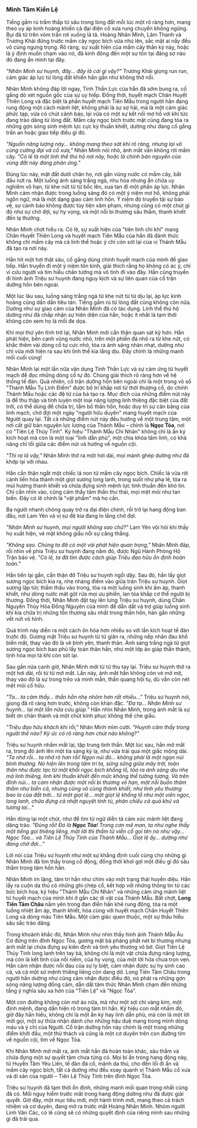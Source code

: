 ### Minh Tâm Kiến Lệ

Tiếng gầm rú trầm thấp từ sâu trong lòng đất mỗi lúc một rõ ràng hơn, mang theo uy áp kinh hoàng khiến cả đại điện cổ xưa rung chuyển không ngừng. Bụi đá từ trên vòm trần rơi xuống lả tả. Hoàng Nhân Minh, Lâm Thanh và Trương Khải đứng trước mầm cây ngọc bích vừa nhú lên, sắc mặt ai nấy đều vô cùng ngưng trọng. Rõ ràng, sự xuất hiện của mầm cây thần kỳ này, hoặc là ý định muốn chạm vào nó, đã kinh động đến một sự tồn tại đáng sợ nào đó đang ẩn mình tại đây.

_"Nhân Minh sư huynh, đây... đây là cái gì vậy?"_ Trương Khải giọng run run, cảm giác áp lực từ lòng đất khiến hắn gần như không thở nổi.

Nhân Minh không đáp lời ngay, Tinh Thần Lực của hắn đã sớm bung ra, cố gắng dò xét nguồn gốc của sự uy hiếp. Đồng thời, huyết mạch Chân Huyết Thiên Long và đặc biệt là phần huyết mạch Tiên Mẫu trong người hắn đang rung động một cách mãnh liệt, không phải là sự sợ hãi, mà là một cảm giác phức tạp, vừa có chút cảnh báo, lại vừa có một sự kết nối mơ hồ với khí tức đang trào dâng từ lòng đất. Mầm cây ngọc bích trước mặt cũng đang tỏa ra những gợn sóng sinh mệnh lực cực kỳ thuần khiết, dường như đang cố gắng trấn an hoặc giao tiếp điều gì đó.

_"Nguồn năng lượng này... không mang theo sát khí rõ ràng, nhưng lại vô cùng cường đại và cổ xưa,"_ Nhân Minh nói nhỏ, ánh mắt vẫn không rời mầm cây. _"Có lẽ là một linh thể thủ hộ nơi này, hoặc là chính bản nguyên của vùng đất này đang phản ứng."_

Đúng lúc này, mặt đất dưới chân họ, nơi gần vũng nước có mầm cây, bắt đầu nứt ra. Một luồng ánh sáng trắng ngà, nhu hòa nhưng ẩn chứa uy nghiêm vô hạn, từ khe nứt từ từ bốc lên, xua tan đi một phần áp lực. Nhân Minh cảm nhận được trong luồng sáng đó có một ý niệm mơ hồ, không phải ngôn ngữ, mà là một dạng giao cảm linh hồn. Ý niệm đó truyền tải sự bảo vệ, sự cảnh báo không được tùy tiện xâm phạm, nhưng cũng có một chút gì đó như sự chờ đợi, sự hy vọng, và một nỗi bi thương sâu thẳm, thanh khiết đến lạ thường.

Nhân Minh chợt hiểu ra. Có lẽ, sự xuất hiện của "tiên linh chi khí" mang Chân Huyết Thiên Long và huyết mạch Tiên Mẫu của hắn đã đánh thức không chỉ mầm cây mà cả linh thể hoặc ý chí còn sót lại của vị Thánh Mẫu đã tạo ra nơi này.

Hắn hít một hơi thật sâu, cố gắng dùng chính huyết mạch của mình để giao tiếp. Hắn truyền đi một ý niệm tôn kính, giải thích rằng họ không có ác ý, chỉ vì cứu người và tìm hiểu chân tướng mà vô tình đi vào đây. Hắn cũng truyền đi hình ảnh Triệu sư huynh đang nguy kịch và sự liên quan của cổ trận dưỡng hồn bên ngoài.

Một lúc lâu sau, luồng sáng trắng ngà từ khe nứt từ từ dịu lại, áp lực kinh hoàng cũng dần dần tiêu tán. Tiếng gầm rú từ lòng đất cũng không còn nữa. Dường như sự giao cảm của Nhân Minh đã có tác dụng. Linh thể thủ hộ dường như đã chấp nhận sự hiện diện của hắn, hoặc ít nhất là tạm thời không còn xem họ là mối đe dọa.

Khi mọi thứ yên tĩnh trở lại, Nhân Minh mới cẩn thận quan sát kỹ hơn. Hắn phát hiện, bên cạnh vũng nước nhỏ, trên một phiến đá nhô ra từ khe nứt, có khắc thêm vài dòng cổ tự cực nhỏ, tỏa ra ánh sáng nhàn nhạt, dường như chỉ vừa mới hiện ra sau khi linh thể kia lắng dịu. Đây chính là những manh mối cuối cùng!

Nhân Minh lại một lần nữa vận dụng Tinh Thần Lực và sự cảm ứng từ huyết mạch để đọc những dòng cổ tự đó. Chúng giải thích rõ ràng hơn về hệ thống tế đàn. Quả nhiên, cổ trận dưỡng hồn bên ngoài chỉ là một trong vô số "Thánh Mẫu Tụ Linh Điểm" được bố trí khắp nơi từ thời thượng cổ, do chính Thánh Mẫu hoặc các đệ tử của bà tạo ra. Mục đích của những điểm nút này là để thu thập và tinh luyện một loại năng lượng linh thiêng đặc biệt của đất trời, có thể dùng để chữa trị, tẩm bổ thần hồn, hoặc duy trì sự cân bằng của linh mạch, chờ đợi một ngày "người hữu duyên" mang huyết mạch của Người quay lại. Tất cả những điểm nút này đều hướng về một trung tâm, một nơi cất giữ bản nguyên lực lượng của Thánh Mẫu – chính là **Ngọc Tỏa**, nơi có "Tiên Lệ Thủy Tinh". Ký hiệu "Thánh Mẫu Chi Nhãn" không chỉ là ấn ký kích hoạt mà còn là một loại "linh dẫn phù", một chìa khóa tâm linh, có khả năng chỉ lối giữa các điểm nút và hướng về nguồn cội.

_"Thì ra là vậy,"_ Nhân Minh thở ra một hơi dài, mọi mảnh ghép dường như đã khớp lại với nhau.

Hắn cẩn thận ngắt một chiếc lá non từ mầm cây ngọc bích. Chiếc lá vừa rời cành liền hóa thành một giọt sương long lanh, trong suốt như pha lê, tỏa ra mùi hương thanh khiết và chứa đựng sinh mệnh lực tinh thuần đến khó tin. Chỉ cần nhìn vào, cũng cảm thấy tâm thần thư thái, mọi mệt mỏi như tan biến. Đây có lẽ chính là "vật phẩm" mà họ cần.

Ba người nhanh chóng quay trở ra đại điện chính, rồi trở lại hang động ban đầu, nơi Lam Yên và vị sư đệ kia đang lo lắng chờ đợi.

_"Nhân Minh sư huynh, mọi người không sao chứ?"_ Lam Yên vội hỏi khi thấy họ xuất hiện, vẻ mặt không giấu nổi sự căng thẳng.

_"Không sao. Chúng ta đã có một vài phát hiện quan trọng,"_ Nhân Minh đáp, rồi nhìn về phía Triệu sư huynh đang nằm đó, được Ngũ Hành Phòng Hộ Trận bảo vệ. _"Có lẽ, ta đã tìm được cách giúp Triệu đạo hữu ổn định hoàn toàn."_

Hắn tiến lại gần, cẩn thận đỡ Triệu sư huynh ngồi dậy. Sau đó, hắn lấy giọt sương ngọc bích kia ra, nhẹ nhàng điểm vào giữa trán Triệu sư huynh. Giọt sương lập tức thẩm thấu vào trong, tỏa ra một luồng sinh khí ấm áp, thanh khiết, như dòng nước mát gột rửa mọi ưu phiền, lan tỏa khắp cơ thể người bị thương. Đồng thời, Nhân Minh đặt tay lên lưng Triệu sư huynh, dùng Chân Nguyên Thủy Hỏa Đồng Nguyên của mình để dẫn dắt và trợ giúp luồng sinh khí kia chữa trị những tổn thương sâu nhất trong thần hồn, hàn gắn những vết nứt vô hình.

Quá trình này diễn ra một cách ôn hòa hơn nhiều so với lần kích hoạt tế đàn trước đó. Gương mặt Triệu sư huynh từ từ giãn ra, những nếp nhăn đau khổ biến mất, thay vào đó là vẻ bình yên, thanh thản. Ánh sáng trắng ngà từ giọt sương ngọc bích bao phủ lấy toàn thân hắn, như một lớp áo giáp thần thánh, tịnh hóa mọi tà khí còn sót lại.

Sau gần nửa canh giờ, Nhân Minh mới từ từ thu tay lại. Triệu sư huynh thở ra một hơi dài, rồi từ từ mở mắt. Lần này, ánh mắt hắn không còn vẻ mờ mịt, thay vào đó là sự trong trẻo và minh mẫn, thần quang hội tụ, dù vẫn còn nét mệt mỏi cố hữu.

_"Ta... ta cảm thấy... thần hồn nhẹ nhõm hơn rất nhiều..."_ Triệu sư huynh nói, giọng đã rõ ràng hơn trước, không còn khàn đặc. _"Đa tạ... Nhân Minh sư huynh... lại một lần nữa cứu giúp."_ Hắn nhìn Nhân Minh, trong ánh mắt là sự biết ơn chân thành và một chút kính phục không thể che giấu.

_"Triệu đạo hữu khách khí rồi,"_ Nhân Minh mỉm cười. _"Huynh cảm thấy trong người thế nào? Ký ức có rõ ràng hơn chút nào không?"_

Triệu sư huynh nhắm mắt lại, tập trung tinh thần. Một lúc sau, hắn mở mắt ra, trong đó ánh lên một tia sáng kỳ lạ, như vừa trải qua một giấc mộng dài. _"Ta nhớ rồi... ta nhớ rõ hơn rồi! Ngọn núi đó... không phải là một ngọn núi bình thường. Nó hiện lên trong tâm trí ta, sừng sững giữa mây trời, toàn thân như được tạc từ một khối ngọc bích khổng lồ, tỏa ra ánh sáng dịu nhẹ mà linh thiêng, linh khí thuần khiết đến mức không thể tưởng tượng. Và trên đỉnh núi... ta cảm nhận được một nỗi bi thương vô hạn, một nỗi buồn thăm thẳm như biển cả, nhưng cũng vô cùng thánh khiết, như tình yêu thương bao la của đất trời... từ một giọt lệ... một giọt lệ khổng lồ như một viên ngọc, long lanh, chứa đựng cả nhật nguyệt tinh tú, phản chiếu cả quá khứ và tương lai..."_

Hắn dừng lại một chút, như để tìm từ ngữ diễn tả cảm xúc mãnh liệt đang dâng trào. _"Đúng rồi! Đó là **Ngọc Tỏa**! Trong cơn mê man, ta như nghe thấy một tiếng gọi thiêng liêng, một lời thì thầm từ viễn cổ gọi tên nó như vậy... Ngọc Tỏa... và Tiên Lệ Thủy Tinh của Thánh Mẫu... Giọt lệ ấy... dường như đang chờ đợi..."_

Lời nói của Triệu sư huynh như một sự khẳng định cuối cùng cho những gì Nhân Minh đã tìm thấy trong cổ động, đồng thời khơi gợi một điều gì đó sâu thẳm trong tâm hồn hắn.

Nhân Minh im lặng, tâm trí hắn như chìm vào một trạng thái huyền diệu. Hắn lấy ra cuộn da thú có những ghi chép cổ, kết hợp với những thông tin từ các bức bích họa, ký hiệu "Thánh Mẫu Chi Nhãn" và những cảm ứng mãnh liệt từ huyết mạch của mình khi ở gần các di vật của Thánh Mẫu. Bất chợt, **Long Tiên Tâm Châu** nằm yên trong đan điền hắn khẽ rung động, tỏa ra một luồng nhiệt ấm áp, thanh khiết, hòa cùng với huyết mạch Chân Huyết Thiên Long và dòng máu Tiên Mẫu. Một cảm giác quen thuộc, một sự thấu hiểu sâu sắc trào dâng.

Trong khoảnh khắc đó, Nhân Minh như nhìn thấy hình ảnh Thánh Mẫu Âu Cơ đứng trên đỉnh Ngọc Tỏa, gương mặt bà phảng phất nét bi thương nhưng ánh mắt lại chứa đựng sự kiên định và tình yêu thương vô bờ. Giọt Tiên Lệ Thủy Tinh long lanh trên tay bà, không chỉ là một vật chứa đựng năng lượng, mà còn là kết tinh của nỗi niềm, của hy vọng, của một lời hứa chưa trọn vẹn. Hắn cảm nhận được nỗi đau của sự ly biệt, cảm nhận được sự hy sinh cao cả, và cả một sứ mệnh thiêng liêng còn dang dở. Long Tiên Tâm Châu trong người hắn dường như cũng cảm nhận được điều đó, nó phát ra những gợn sóng năng lượng đồng cảm, dẫn dắt tâm thức Nhân Minh chạm đến những tầng ý nghĩa sâu xa hơn của "Tiên Lệ" và "Ngọc Tỏa".

Một con đường không còn mờ ảo nữa, mà như một sợi chỉ vàng kim, một định mệnh, đang dần hiện rõ trong tâm trí hắn. Ký hiệu con mắt nhắm đó, giờ đây hắn hiểu, không chỉ là một ấn ký hay linh dẫn phù, mà còn là một lời mời gọi, một sự thừa nhận dành cho những hậu duệ mang trong mình dòng máu và ý chí của Người. Cổ trận dưỡng hồn này chính là một trong những điểm khởi đầu, một thử thách và cũng là một cơ duyên trên con đường tìm về nguồn cội, tìm về Ngọc Tỏa.

Khi Nhân Minh mở mắt ra, ánh mắt hắn đã hoàn toàn khác, sâu thẳm và chứa đựng một sự quyết tâm chưa từng có. Mọi bí ẩn trong hang động này, từ Huyễn Tâm Yêu Liên, tế đàn đá cổ, mảnh da thú, cho đến lối đi ẩn và mầm cây ngọc bích, tất cả dường như đều xoay quanh vị Thánh Mẫu cổ xưa và di sản của người – Tiên Lệ Thủy Tinh trên đỉnh Ngọc Tỏa.

Triệu sư huynh đã tạm thời ổn định, những manh mối quan trọng nhất cũng đã có. Mối nguy hiểm trước mắt trong hang động dường như đã được giải quyết. Giờ đây, một mục tiêu mới, một hành trình mới, mang theo cả trách nhiệm và cơ duyên, đang mở ra trước mắt Hoàng Nhân Minh. Nhóm người Linh Vân Các, có lẽ cũng sẽ có những quyết định của riêng mình sau những gì đã trải qua.
